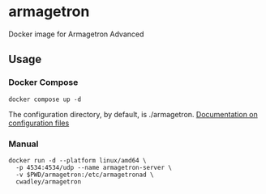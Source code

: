 # armagetron
Docker image for Armagetron Advanced

## Usage
### Docker Compose
```
docker compose up -d
```

The configuration directory, by default, is ./armagetron. [Documentation on configuration files](http://wiki.armagetronad.org/index.php?title=Server_Administration_Guide#Examples)

### Manual

```
docker run -d --platform linux/amd64 \
  -p 4534:4534/udp --name armagetron-server \
  -v $PWD/armagetron:/etc/armagetronad \
  cwadley/armagetron
```
